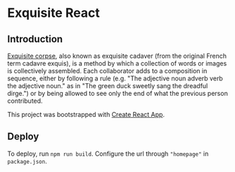 # Exquisite React

## Introduction

[Exquisite corpse](https://en.wikipedia.org/wiki/Exquisite_corpse), also known as exquisite cadaver (from the original French term cadavre exquis), is a method by which a collection of words or images is collectively assembled. Each collaborator adds to a composition in sequence, either by following a rule (e.g. "The adjective noun adverb verb the adjective noun." as in "The green duck sweetly sang the dreadful dirge.") or by being allowed to see only the end of what the previous person contributed.

This project was bootstrapped with [Create React App](https://github.com/facebook/create-react-app).

## Deploy

To deploy, run `npm run build`. Configure the url through `"homepage"` in `package.json`.
